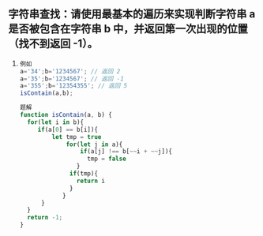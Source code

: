 ## 字符串查找：请使用最基本的遍历来实现判断字符串 a 是否被包含在字符串 b 中，并返回第一次出现的位置（找不到返回 -1）。

1. ```js
   例如
   a='34';b='1234567'; // 返回 2
   a='35';b='1234567'; // 返回 -1
   a='355';b='12354355'; // 返回 5
   isContain(a,b);
   
   题解
   function isContain(a, b) {
     for(let i in b){
       	if(a[0] == b[i]){
           	let tmp = true
             	for(let j in a){
                 	if(a[j] !== b[~~i + ~~j]){
                      tmp = false
                   }
                 if(tmp){
                   return i
                 }
               }
         }
     }
     return -1;
   }
   
   ```

   